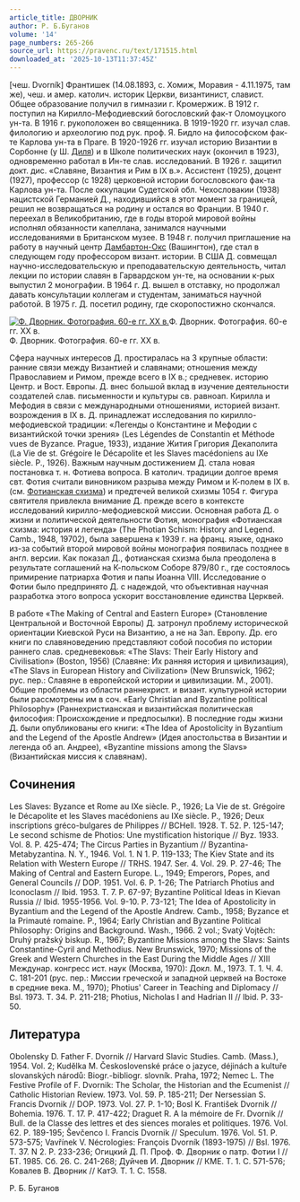 ```yaml
---
article_title: ДВОРНИК
author: Р. Б.Буганов
volume: '14'
page_numbers: 265-266
source_url: https://pravenc.ru/text/171515.html
downloaded_at: '2025-10-13T11:37:45Z'
---
```


[чеш. Dvorník] Франтишек (14.08.1893, с. Хомиж, Моравия - 4.11.1975, там же), чеш. и амер. католич. историк Церкви, византинист, славист. Общее образование получил в гимназии г. Кромержиж. В 1912 г. поступил на Кирилло-Мефодиевский богословский фак-т Оломоуцкого ун-та. В 1916 г. рукоположен во священника. В 1919-1920 гг. изучал слав. филологию и археологию под рук. проф. Я. Бидло на философском фак-те Карлова ун-та в Праге. В 1920-1926 гг. изучал историю Византии в Сорбонне (у Ш. [Диля](https://pravenc.ru/text/Диля.html)) и в Школе политических наук (окончил в 1923), одновременно работал в Ин-те слав. исследований. В 1926 г. защитил докт. дис. «Славяне, Византия и Рим в IX в.». Ассистент (1925), доцент (1927), профессор (c 1928) церковной истории богословского фак-та Карлова ун-та. После оккупации Судетской обл. Чехословакии (1938) нацистской Германией Д., находившийся в этот момент за границей, решил не возвращаться на родину и остался во Франции. В 1940 г. переехал в Великобританию, где в годы второй мировой войны исполнял обязанности капеллана, занимался научными исследованиями в Британском музее. В 1948 г. получил приглашение на работу в научный центр [Дамбартон-Окс](https://pravenc.ru/text/Дамбартон-Окс.html) (Вашингтон), где стал в следующем году профессором визант. истории. В США Д. совмещал научно-исследовательскую и преподавательскую деятельность, читал лекции по истории славян в Гарвардском ун-те, на основании к-рых выпустил 2 монографии. В 1964 г. Д. вышел в отставку, но продолжал давать консультации коллегам и студентам, заниматься научной работой. В 1975 г. Д. посетил родину, где скоропостижно скончался.

[![Ф. Дворник. Фотография. 60-е гг. XX в.](https://pravenc.ru/data/354/478/1234/i200.jpg "Кликните для увеличения картинки")](https://pravenc.ru/data/354/478/1234/i400.jpg)Ф. Дворник. Фотография. 60-е гг. XX в.  
Ф. Дворник. Фотография. 60-е гг. XX в.

Сфера научных интересов Д. простиралась на 3 крупные области: ранние связи между Византией и славянами; отношения между Православием и Римом, прежде всего в IX в.; средневек. историю Центр. и Вост. Европы. Д. внес большой вклад в изучение деятельности создателей слав. письменности и культуры св. равноап. Кирилла и Мефодия в связи с международными отношениями, историей визант. возрождения в IX в. Д. принадлежат исследования по кирилло-мефодиевской традиции: «Легенды о Константине и Мефодии с византийской точки зрения» (Les Légendes de Constantin et Méthode vues de Byzance. Prague, 1933), издание Жития Григория Декаполита (La Vie de st. Grégoire le Décapolite et les Slaves macédoniens au IXe siècle. P., 1926). Важным научным достижением Д. стала новая постановка т. н. Фотиева вопроса. В католич. традиции долгое время свт. Фотия считали виновником разрыва между Римом и К-полем в IX в. (см. [Фотианская схизма](<https://pravenc.ru/text/Фотианская схизма.html>)) и предтечей великой схизмы 1054 г. Фигура святителя привлекла внимание Д. прежде всего в контексте исследований кирилло-мефодиевской миссии. Основная работа Д. о жизни и политической деятельности Фотия, монография «Фотианская схизма: история и легенда» (The Photian Schism: History and Legend. Camb., 1948, 19702), была завершена к 1939 г. на франц. языке, однако из-за событий второй мировой войны монография появилась позднее в англ. версии. Как показал Д., фотианская схизма была преодолена в результате соглашений на К-польском Соборе 879/80 г., где состоялось примирение патриарха Фотия и папы Иоанна VIII. Исследование о Фотии было предпринято Д. с надеждой, что объективная научная разработка этого вопроса ускорит восстановление единства Церквей.

В работе «The Making of Central and Eastern Europe» (Становление Центральной и Восточной Европы) Д. затронул проблему исторической ориентации Киевской Руси на Византию, а не на Зап. Европу. Др. его книги по славяноведению представляют собой пособия по истории раннего слав. средневековья: «The Slavs: Their Early History and Civilisation» (Boston, 1956) (Славяне: Их ранняя история и цивилизация), «The Slavs in European History and Civilization» (New Brunswick, 1962; рус. пер.: Славяне в европейской истории и цивилизации. М., 2001). Общие проблемы из области раннехрист. и визант. культурной истории были рассмотрены им в соч. «Early Christian and Byzantine political Philosophy» (Раннехристианская и византийская политическая философия: Происхождение и предпосылки). В последние годы жизни Д. были опубликованы его книги: «The Idea of Apostolicity in Byzantium and the Legend of the Apostle Andrew» (Идея апостольства в Византии и легенда об ап. Андрее), «Byzantine missions among the Slavs» (Византийская миссия к славянам).

## Сочинения

Les Slaves: Byzance et Rome au IXe siècle. P., 1926; La Vie de st. Grégoire le Décapolite et les Slaves macédoniens au IXe siècle. P., 1926; Deux inscriptions gréco-bulgares de Philippes // BCHell. 1928. T. 52. P. 125-147; Le second schisme de Photios: Une mystification historique // Byz. 1933. Vol. 8. P. 425-474; The Circus Parties in Byzantium // Byzantina-Metabyzantina. N. Y., 1946. Vol. 1. N 1. P. 119-133; The Kiev State and its Relation with Western Europe // TRHS. 1947. Ser. 4. Vol. 29. P. 27-46; The Making of Central and Eastern Europe. L., 1949; Emperors, Popes, and General Councils // DOP. 1951. Vol. 6. P. 1-26; The Patriarch Photius and Iconoclasm // Ibid. 1953. T. 7. P. 67-97; Byzantine Political Ideas in Kievan Russia // Ibid. 1955-1956. Vol. 9-10. P. 73-121; The Idea of Apostolicity in Byzantium and the Legend of the Apostle Andrew. Camb., 1958; Byzance et la Primauté romaine. P., 1964; Early Christian and Byzantine Political Philosophy: Origins and Background. Wash., 1966. 2 vol.; Svatý Vojtĕch: Druhý pražský biskup. R., 1967; Byzantine Missions among the Slavs: Saints Constantine-Cyril and Methodius. New Brunswick, 1970; Missions of the Greek and Western Churches in the East During the Middle Ages // XIII Междунар. конгресс ист. наук (Москва, 1970): Докл. М., 1973. T. 1. Ч. 4. C. 181-201 (рус. пер.: Миссии греческой и западной церквей на Востоке в средние века. М., 1970); Photius' Career in Teaching and Diplomacy // Bsl. 1973. T. 34. P. 211-218; Photius, Nicholas I and Hadrian II // Ibid. P. 33-50.

## Литература

Obolensky D. Father F. Dvornik // Harvard Slavic Studies. Camb. (Mass.), 1954. Vol. 2; Kudĕlka M. Československé práce o jazyce, déjinách a kultuře slovanských národů: Biogr.-bibliogr. slovník. Praha, 1972; Nemec L. The Festive Profile of F. Dvornik: The Scholar, the Historian and the Ecumenist // Catholic Historian Review. 1973. Vol. 59. P. 185-211; Der Nersessian S. Francis Dvornik // DOP. 1973. Vol. 27. P. 1-10; Bosl K. František Dvornik // Bohemia. 1976. T. 17. P. 417-422; Draguet R. A la mémoire de Fr. Dvornik // Bull. de la Classe des lettres et des siences morales et politiques. 1976. Vol. 62. P. 189-195; Ševčenco I. Francis Dvornik // Speculum. 1976. Vol. 51. P. 573-575; Vavřínek V. Nécrologies: François Dvorník (1893-1975) // Bsl. 1976. T. 37. N 2. P. 233-236; Огицкий Д. П. Проф. Ф. Дворник о патр. Фотии I // БТ. 1985. Сб. 26. С. 241-268; Дуйчев И. Дворник // КМЕ. Т. 1. С. 571-576; Ковалев В. Дворник // КатЭ. Т. 1. С. 1558.

Р. Б.  Буганов
